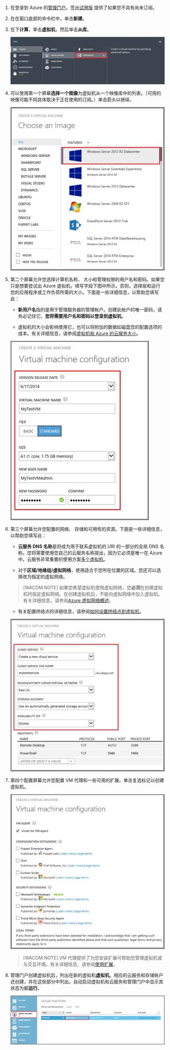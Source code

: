 ﻿1. 在登录到 Azure 的[管理门户](http://manage.windowsazure.cn)。签出[试用版](/pricing/1rmb-trial/) 提供了如果您不具有尚未订阅。

2. 在在窗口底部的命令栏中，单击**新建**。

3. 在下**计算**，单击**虚拟机**，然后单击**从库**。

	![Navigate to From Gallery in the Command Bar](./media/virtual-machines-create-WindowsVM/fromgallery.png)
	
4. 可以使用第一个屏幕**选择一个图像**为虚拟机从一个映像库中的列表。（可用的映像可能不同具体取决于正在使用的订阅。）单击箭头以继续。

	![Choose an image](./media/virtual-machines-create-WindowsVM/chooseimage.png)

5. 第二个屏幕允许您选择计算机名称、 大小和管理权限的用户名和密码。如果您只是想要尝试出 Azure 虚拟机，填写字段下图中所示。否则，选择层和运行您的应用程序或工作负荷所需的大小。下面是一些详细信息，以帮助您填写此： 
	
	- **新用户名**指的是用于管理服务器的管理帐户。创建此帐户的唯一密码，请务必记住它。**您将需要用户名和密码以登录到虚拟机**。 

	- 虚拟机的大小会影响使用它，也可以将附加的数据如磁盘您的配置选项的成本。有关详细信息，请参阅[虚拟机和 Azure 的云服务大小](http://msdn.microsoft.com/zh-cn/library/azure/dn197896.aspx)。

	![Configure the properties of the virtual machine](./media/virtual-machines-create-WindowsVM/vmconfiguration.png)



6. 第三个屏幕允许您配置的网络、 存储和可用性的资源。下面是一些详细信息，以帮助您填写此： 
	

	- **云服务 DNS 名称**是将成为用于联系虚拟机的 URI 的一部分的全局 DNS 名称。您将需要使用您自己的云服务名称提出，因为它必须是唯一在 Azure 中。云服务非常重要的使用方案[多个虚拟机](/zh-cn/documentation/articles/cloud-services-connect-virtual-machine/)。
 
	- 对于**区域/地缘组/虚拟网络**，使用适合于您所在位置的区域。您还可以选择改为指定的虚拟网络。
 
	>[WACOM.NOTE] 如果您希望虚拟机使用虚拟网络，您**必须**在创建虚拟机时指定虚拟网络。在创建虚拟机后，不能向虚拟网络中加入虚拟机。有关详细信息，请参阅[Azure 虚拟网络概述](http://go.microsoft.com/fwlink/p/?LinkID=294063)。

	- 有关配置终结点的详细信息，请参阅[如何设置终结点到虚拟机](/zh-cn/documentation/articles/virtual-machines-set-up-endpoints/)。

	![Configure the connected resources of the virtual machine](./media/virtual-machines-create-WindowsVM/resourceconfiguration.png)

7. 第四个配置屏幕允许您配置 VM 代理和一些可用的扩展。单击复选标记以创建虚拟机。


	![Configure VM Agent and extensions for the virtual machine](./media/virtual-machines-create-WindowsVM/agent-and-extensions.png)

	>[WACOM.NOTE] VM 代理提供了为您安装扩展可帮助您管理虚拟机或与交互环境。有关详细信息，请参阅[使用扩展](http://msdn.microsoft.com/zh-cn/library/dn606311.aspx)。  
    
8. 管理门户创建虚拟机后，列出在新的虚拟机**虚拟机**。相应的云服务和存储帐户还创建，并在这些部分中列出。自动启动虚拟机和云服务和管理门户中显示其状态为都**运行**。 

	![Configure VM Agent and the endpoints of the virtual machine](./media/virtual-machines-create-WindowsVM/vmcreated.png)
